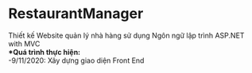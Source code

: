 # RestaurantManager
Thiết kế Website quản lý nhà hàng sử dụng Ngôn ngữ lập trình ASP.NET with MVC
<br>
<b>*Quá trình thực hiện:</b>
<br>
-9/11/2020: Xây dựng giao diện Front End
